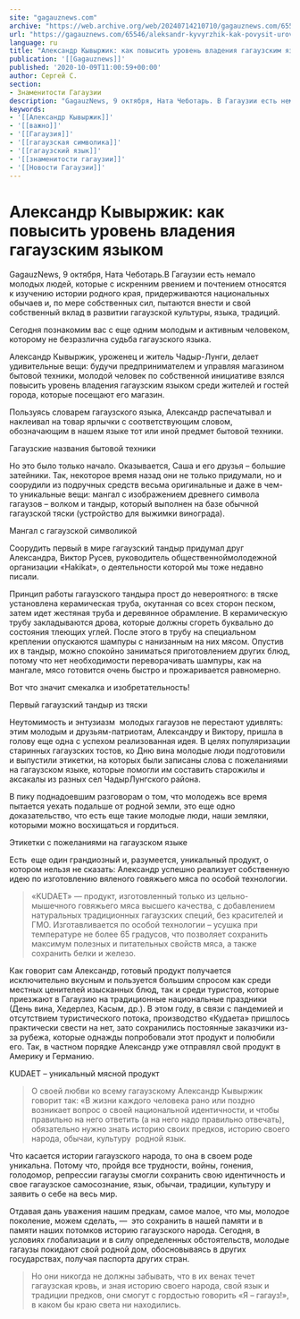 ```yaml
---
site: "gagauznews.com"
archive: "https://web.archive.org/web/20240714210710/gagauznews.com/65546/aleksandr-kyvyrzhik-kak-povysit-uroven-vladeniya-gagauzskim-yazykom.html"
url: "https://gagauznews.com/65546/aleksandr-kyvyrzhik-kak-povysit-uroven-vladeniya-gagauzskim-yazykom.html"
language: ru
title: "Александр Кывыржик: как повысить уровень владения гагаузским языком"
publication: '[[Gagauznews]]'
published: '2020-10-09T11:00:59+00:00'
author: Сергей С.
section:
- Знаменитости Гагаузии
description: "GagauzNews, 9 октября, Ната Чеботарь. В Гагаузии есть немало молодых людей, которые с искренним рвением и почтением относятся к изучению истории родного края, придерживаются национальных обычаев и, по мере собственных сил, пытаются внести и свой собственный вклад в развитии гагаузской культуры, языка, традиций. Сегодня познакомим вас с еще одним молодым и активным человеком, которому не безразлична судьба гагаузского языка. Александр Кывыржик, уроженец и житель Чадыр-Лунги, делает удивительные вещи: будучи предпринимателем и управляя магазином бытовой техники, молодой человек по собственной инициативе взялся повысить уровень владения гагаузским языком среди жителей и гостей города, которые посещают его магазин. Пользуясь словарем гагаузского языка, Александр […]"
keywords:
- '[[Александр Кывыржик]]'
- '[[важно]]'
- '[[Гагаузия]]'
- '[[гагаузская символика]]'
- '[[гагаузский язык]]'
- '[[знаменитости гагаузии]]'
- '[[Новости Гагаузии]]'
---
```


# Александр Кывыржик: как повысить уровень владения гагаузским языком

GagauzNews, 9 октября, Ната Чеботарь.В Гагаузии есть немало молодых людей, которые с искренним рвением и почтением относятся к изучению истории родного края, придерживаются национальных обычаев и, по мере собственных сил, пытаются внести и свой собственный вклад в развитии гагаузской культуры, языка, традиций.

Сегодня познакомим вас с еще одним молодым и активным человеком, которому не безразлична судьба гагаузского языка.

Александр Кывыржик, уроженец и житель Чадыр-Лунги, делает удивительные вещи: будучи предпринимателем и управляя магазином бытовой техники, молодой человек по собственной инициативе взялся повысить уровень владения гагаузским языком среди жителей и гостей города, которые посещают его магазин.

Пользуясь словарем гагаузского языка, Александр распечатывал и наклеивал на товар ярлычки с соответствующим словом, обозначающим в нашем языке тот или иной предмет бытовой техники.

Гагаузские названия бытовой техники

Но это было только начало. Оказывается, Саша и его друзья – большие затейники. Так, некоторое время назад они не только придумали, но и соорудили из подручных средств весьма оригинальные и даже в чем-то уникальные вещи: мангал с изображением древнего символа гагаузов – волком и тандыр, который выполнен на базе обычной гагаузской тяски (устройство для выжимки винограда).

Мангал с гагаузской символикой

Соорудить первый в мире гагаузский тандыр придумал друг Александра, Виктор Русев, руководитель общественноймолодежной организации «Hakikat», о деятельности которой мы тоже недавно писали.

Принцип работы гагаузского тандыра прост до невероятного: в тяске установлена керамическая труба, окутанная со всех сторон песком, затем идет жестяная труба и деревянное обрамление. В керамическую трубу закладываются дрова, которые должны сгореть буквально до состояния тлеющих углей. После этого в трубу на специальном креплении опускаются шампуры с нанизанным на них мясом. Опустив их в тандыр, можно спокойно заниматься приготовлением других блюд, потому что нет необходимости переворачивать шампуры, как на мангале, мясо готовится очень быстро и прожаривается равномерно.

Вот что значит смекалка и изобретательность!

Первый гагаузский тандыр из тяски

Неутомимость и энтузиазм  молодых гагаузов не перестают удивлять: этим молодым и друзьям-патриотам, Александру и Виктору, пришла в голову еще одна с успехом реализованная идея. В целях популяризации старинных гагаузских тостов, ко Дню вина молодые люди подготовили и выпустили этикетки, на которых были записаны слова с пожеланиями на гагаузском языке, которые помогли им составить старожилы и аксакалы из разных сел ЧадырЛунгского района.

В пику поднадоевшим разговорам о том, что молодежь все время пытается уехать подальше от родной земли, это еще одно доказательство, что есть еще такие молодые люди, наши земляки, которыми можно восхищаться и гордиться.

Этикетки с пожеланиями на гагаузском языке

Есть  еще один грандиозный и, разумеется, уникальный продукт, о котором нельзя не сказать: Александр успешно реализует собственную идею по изготовлению вяленого говяжьего мяса по особой технологии.

> «KUDAET» — продукт, изготовленный только из цельно-мышечного говяжьего мяса высшего качества, с добавлением натуральных традиционных гагаузских специй, без красителей и ГМО. Изготавливается по особой технологии – усушка при температуре не более 65 градусов, что позволяет сохранить максимум полезных и питательных свойств мяса, а также сохранить белки и железо.

Как говорит сам Александр, готовый продукт получается исключительно вкусным и пользуется большим спросом как среди местных ценителей изысканных блюд, так и среди туристов, которые приезжают в Гагаузию на традиционные национальные праздники (День вина, Хедерлез, Касым, др.). В этом году, в связи с пандемией и отсутствием туристического потока, производство «Кудаета» пришлось практически свести на нет, зато сохранились постоянные заказчики из-за рубежа, которые однажды попробовали этот продукт и полюбили его. Так, в частном порядке Александр уже отправлял свой продукт в Америку и Германию.

KUDAET – уникальный мясной продукт

> О своей любви ко всему гагаузскому Александр Кывыржик говорит так: «В жизни каждого человека рано или поздно возникает вопрос о своей национальной идентичности, и чтобы правильно на него ответить (а на него надо правильно отвечать), обязательно нужно знать историю своих предков, историю своего народа, обычаи, культуру  родной язык.

Что касается истории гагаузского народа, то она в своем роде уникальна. Потому что, пройдя все трудности, войны, гонения, голодомор, репрессии гагаузы смогли сохранить свою идентичность и свое гагаузское самосознание, язык, обычаи, традиции, культуру и заявить о себе на весь мир.

Отдавая дань уважения нашим предкам, самое малое, что мы, молодое поколение, можем сделать, —  это сохранить в нашей памяти и в памяти наших потомков историю гагаузского народа. Сегодня, в условиях глобализации и в силу определенных обстоятельств, молодые гагаузы покидают свой родной дом, обосновываясь в других государствах, получая паспорта других стран.

> Но они никогда не должны забывать, что в их венах течет гагаузская кровь, и зная историю своего народа, свой язык и традиции предков, они смогут с гордостью говорить «Я – гагауз!», в каком бы краю света ни находились.